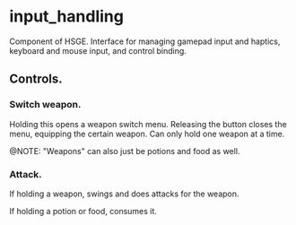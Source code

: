 # input_handling
Component of HSGE. Interface for managing gamepad input and haptics, keyboard and mouse input, and control binding.


## Controls.

### Switch weapon.

Holding this opens a weapon switch menu. Releasing the button closes the menu, equipping the certain weapon. Can only hold one weapon at a time.

@NOTE: "Weapons" can also just be potions and food as well.

### Attack.

If holding a weapon, swings and does attacks for the weapon.

If holding a potion or food, consumes it.
